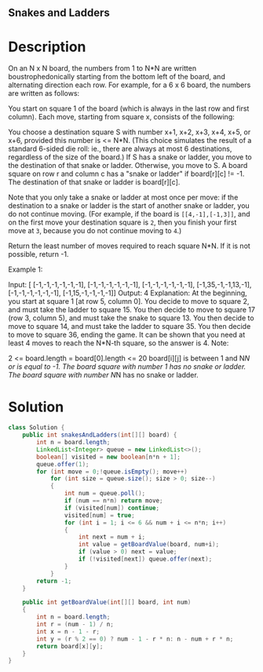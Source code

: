 Snakes and Ladders
---

# Description
On an N x N board, the numbers from 1 to N*N are written boustrophedonically starting from the bottom left of the board, and alternating direction each row.  For example, for a 6 x 6 board, the numbers are written as follows:


You start on square 1 of the board (which is always in the last row and first column).  Each move, starting from square x, consists of the following:

You choose a destination square S with number x+1, x+2, x+3, x+4, x+5, or x+6, provided this number is <= N*N.
(This choice simulates the result of a standard 6-sided die roll: ie., there are always at most 6 destinations, regardless of the size of the board.)
If S has a snake or ladder, you move to the destination of that snake or ladder.  Otherwise, you move to S.
A board square on row r and column c has a "snake or ladder" if board[r][c] != -1.  The destination of that snake or ladder is board[r][c].

Note that you only take a snake or ladder at most once per move: if the destination to a snake or ladder is the start of another snake or ladder, you do not continue moving.  (For example, if the board is `[[4,-1],[-1,3]]`, and on the first move your destination square is `2`, then you finish your first move at `3`, because you do not continue moving to `4`.)

Return the least number of moves required to reach square N*N.  If it is not possible, return -1.

Example 1:

Input: [
[-1,-1,-1,-1,-1,-1],
[-1,-1,-1,-1,-1,-1],
[-1,-1,-1,-1,-1,-1],
[-1,35,-1,-1,13,-1],
[-1,-1,-1,-1,-1,-1],
[-1,15,-1,-1,-1,-1]]
Output: 4
Explanation:
At the beginning, you start at square 1 [at row 5, column 0].
You decide to move to square 2, and must take the ladder to square 15.
You then decide to move to square 17 (row 3, column 5), and must take the snake to square 13.
You then decide to move to square 14, and must take the ladder to square 35.
You then decide to move to square 36, ending the game.
It can be shown that you need at least 4 moves to reach the N*N-th square, so the answer is 4.
Note:

2 <= board.length = board[0].length <= 20
board[i][j] is between 1 and N*N or is equal to -1.
The board square with number 1 has no snake or ladder.
The board square with number N*N has no snake or ladder.


# Solution
```java
class Solution {
    public int snakesAndLadders(int[][] board) {
        int n = board.length;
        LinkedList<Integer> queue = new LinkedList<>();
        boolean[] visited = new boolean[n*n + 1];
        queue.offer(1);
        for (int move = 0;!queue.isEmpty(); move++)
            for (int size = queue.size(); size > 0; size--)
            {
                int num = queue.poll();
                if (num == n*n) return move;
                if (visited[num]) continue;
                visited[num] = true;
                for (int i = 1; i <= 6 && num + i <= n*n; i++)
                {
                    int next = num + i;
                    int value = getBoardValue(board, num+i);
                    if (value > 0) next = value;
                    if (!visited[next]) queue.offer(next);
                }
            }
        return -1;
    }

    public int getBoardValue(int[][] board, int num)
    {
        int n = board.length;
        int r = (num - 1) / n;
        int x = n - 1 - r;
        int y = (r % 2 == 0) ? num - 1 - r * n: n - num + r * n;
        return board[x][y];
    }
}
```

